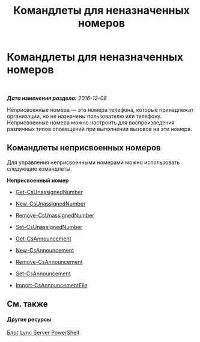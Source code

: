 ﻿---
title: Командлеты для неназначенных номеров
TOCTitle: Командлеты для неназначенных номеров
ms:assetid: 4956dddb-199b-47f4-813f-ef3c461aaf2e
ms:mtpsurl: https://technet.microsoft.com/ru-ru/library/Gg415649(v=OCS.15)
ms:contentKeyID: 49309674
ms.date: 12/10/2016
mtps_version: v=OCS.15
ms.translationtype: HT
---

# Командлеты для неназначенных номеров

 

_**Дата изменения раздела:** 2016-12-08_

Неприсвоенные номера — это номера телефона, которые принадлежат организации, но не назначены пользователю или телефону. Неприсвоенные номера можно настроить для воспроизведения различных типов оповещений при выполнении вызовов на эти номера.

## Командлеты неприсвоенных номеров

Для управления неприсвоенными номерами можно использовать следующие командлеты.

**Неприсвоенный номер**

  -   
    [Get-CsUnassignedNumber](get-csunassignednumber.md)

  -   
    [New-CsUnassignedNumber](new-csunassignednumber.md)

  -   
    [Remove-CsUnassignedNumber](remove-csunassignednumber.md)

  -   
    [Set-CsUnassignedNumber](set-csunassignednumber.md)

  -   
    [Get-CsAnnouncement](get-csannouncement.md)

  -   
    [New-CsAnnouncement](new-csannouncement.md)

  -   
    [Remove-CsAnnouncement](remove-csannouncement.md)

  -   
    [Set-CsAnnouncement](set-csannouncement.md)

  -   
    [Import-CsAnnouncementFile](import-csannouncementfile.md)

## См. также

#### Другие ресурсы

[Блог Lync Server PowerShell](http://go.microsoft.com/fwlink/?linkid=203150%26clcid=0x419)

